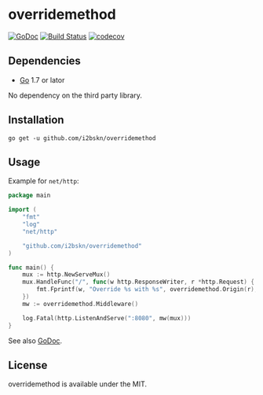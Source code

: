 # overridemethod

[![GoDoc](https://godoc.org/github.com/i2bskn/overridemethod?status.svg)](https://godoc.org/github.com/i2bskn/overridemethod)
[![Build Status](https://travis-ci.org/i2bskn/overridemethod.svg?branch=master)](https://travis-ci.org/i2bskn/overridemethod)
[![codecov](https://codecov.io/gh/i2bskn/overridemethod/branch/master/graph/badge.svg)](https://codecov.io/gh/i2bskn/overridemethod)

## Dependencies

- [Go](https://golang.org/) 1.7 or lator

No dependency on the third party library.

## Installation

```
go get -u github.com/i2bskn/overridemethod
```

## Usage

Example for `net/http`:

```Go
package main

import (
	"fmt"
	"log"
	"net/http"

	"github.com/i2bskn/overridemethod"
)

func main() {
	mux := http.NewServeMux()
	mux.HandleFunc("/", func(w http.ResponseWriter, r *http.Request) {
		fmt.Fprintf(w, "Override %s with %s", overridemethod.Origin(r), r.Method)
	})
	mw := overridemethod.Middleware()

	log.Fatal(http.ListenAndServe(":8080", mw(mux)))
}
```

See also [GoDoc](https://godoc.org/github.com/i2bskn/overridemethod).

## License

overridemethod is available under the MIT.